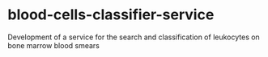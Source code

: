 # blood-cells-classifier-service
Development of a service for the search and classification of leukocytes on bone marrow blood smears
